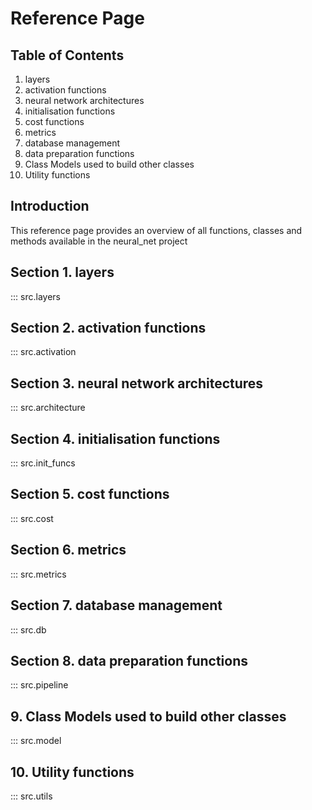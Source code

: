 # Reference Page

## Table of Contents
1. layers
2. activation functions
3. neural network architectures
4. initialisation functions
5. cost functions
6. metrics
7. database management
8. data preparation functions
9. Class Models used to build other classes
10. Utility functions

## Introduction
This reference page provides an overview of all functions, classes and methods available in the neural_net project

## Section 1. layers
::: src.layers
## Section 2. activation functions
::: src.activation
## Section 3. neural network architectures
::: src.architecture
## Section 4. initialisation functions
::: src.init_funcs
## Section 5. cost functions
::: src.cost
## Section 6. metrics
::: src.metrics
## Section 7. database management
::: src.db
## Section 8. data preparation functions
::: src.pipeline
## 9. Class Models used to build other classes
::: src.model
## 10. Utility functions
::: src.utils